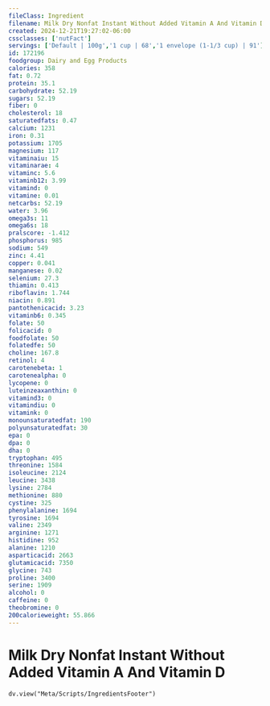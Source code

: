 ```yaml
---
fileClass: Ingredient
filename: Milk Dry Nonfat Instant Without Added Vitamin A And Vitamin D
created: 2024-12-21T19:27:02-06:00
cssclasses: ['nutFact']
servings: ['Default | 100g','1 cup | 68','1 envelope (1-1/3 cup) | 91']
id: 172196
foodgroup: Dairy and Egg Products
calories: 358
fat: 0.72
protein: 35.1
carbohydrate: 52.19
sugars: 52.19
fiber: 0
cholesterol: 18
saturatedfats: 0.47
calcium: 1231
iron: 0.31
potassium: 1705
magnesium: 117
vitaminaiu: 15
vitaminarae: 4
vitaminc: 5.6
vitaminb12: 3.99
vitamind: 0
vitamine: 0.01
netcarbs: 52.19
water: 3.96
omega3s: 11
omega6s: 18
pralscore: -1.412
phosphorus: 985
sodium: 549
zinc: 4.41
copper: 0.041
manganese: 0.02
selenium: 27.3
thiamin: 0.413
riboflavin: 1.744
niacin: 0.891
pantothenicacid: 3.23
vitaminb6: 0.345
folate: 50
folicacid: 0
foodfolate: 50
folatedfe: 50
choline: 167.8
retinol: 4
carotenebeta: 1
carotenealpha: 0
lycopene: 0
luteinzeaxanthin: 0
vitamind3: 0
vitamindiu: 0
vitamink: 0
monounsaturatedfat: 190
polyunsaturatedfat: 30
epa: 0
dpa: 0
dha: 0
tryptophan: 495
threonine: 1584
isoleucine: 2124
leucine: 3438
lysine: 2784
methionine: 880
cystine: 325
phenylalanine: 1694
tyrosine: 1694
valine: 2349
arginine: 1271
histidine: 952
alanine: 1210
asparticacid: 2663
glutamicacid: 7350
glycine: 743
proline: 3400
serine: 1909
alcohol: 0
caffeine: 0
theobromine: 0
200calorieweight: 55.866
---
```


# Milk Dry Nonfat Instant Without Added Vitamin A And Vitamin D

```dataviewjs
dv.view("Meta/Scripts/IngredientsFooter")
```